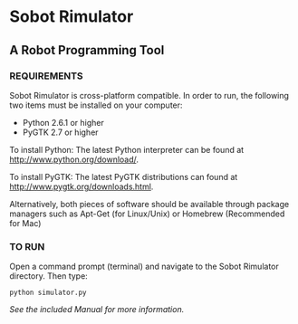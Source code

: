 # Sobot Rimulator
## A Robot Programming Tool



### REQUIREMENTS

Sobot Rimulator is cross-platform compatible. In order to run, the following two items must be installed on your computer:
- Python 2.6.1 or higher
- PyGTK 2.7 or higher

To install Python: The latest Python interpreter can be found at http://www.python.org/download/.

To install PyGTK: The latest PyGTK distributions can found at http://www.pygtk.org/downloads.html.

Alternatively, both pieces of software should be available through package managers such as Apt-Get (for Linux/Unix) or Homebrew (Recommended for Mac)



### TO RUN

Open a command prompt (terminal) and navigate to the Sobot Rimulator directory. Then type:

    python simulator.py



*See the included Manual for more information.*